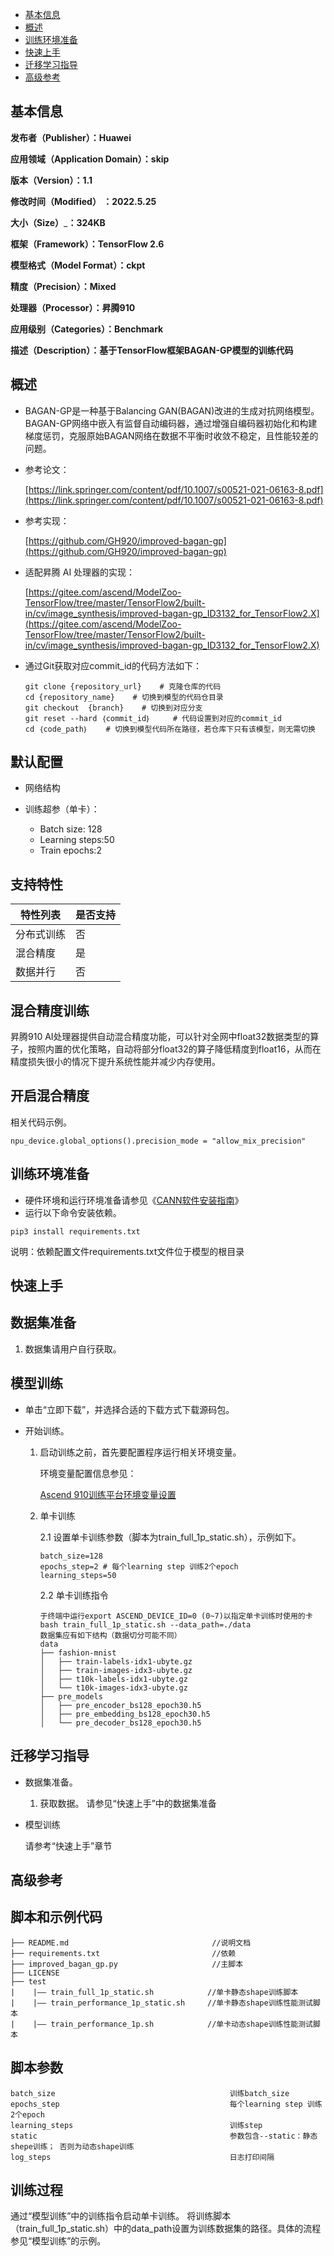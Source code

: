 - [基本信息](#基本信息.md)
- [概述](#概述.md)
- [训练环境准备](#训练环境准备.md)
- [快速上手](#快速上手.md)
- [迁移学习指导](#迁移学习指导.md)
- [高级参考](#高级参考.md)

<h2 id="基本信息.md">基本信息</h2>

**发布者（Publisher）：Huawei**

**应用领域（Application Domain）：skip**

**版本（Version）：1.1**

**修改时间（Modified） ：2022.5.25**

**大小（Size）**_**：324KB**

**框架（Framework）：TensorFlow 2.6**

**模型格式（Model Format）：ckpt**

**精度（Precision）：Mixed**

**处理器（Processor）：昇腾910**

**应用级别（Categories）：Benchmark**

**描述（Description）：基于TensorFlow框架BAGAN-GP模型的训练代码**

<h2 id="概述.md">概述</h2>

- BAGAN-GP是一种基于Balancing GAN(BAGAN)改进的生成对抗网络模型。BAGAN-GP网络中嵌入有监督自动编码器，通过增强自编码器初始化和构建梯度惩罚，克服原始BAGAN网络在数据不平衡时收敛不稳定，且性能较差的问题。

- 参考论文：

    [https://link.springer.com/content/pdf/10.1007/s00521-021-06163-8.pdf](https://link.springer.com/content/pdf/10.1007/s00521-021-06163-8.pdf)

- 参考实现：

    [https://github.com/GH920/improved-bagan-gp](https://github.com/GH920/improved-bagan-gp)

- 适配昇腾 AI 处理器的实现：

    [https://gitee.com/ascend/ModelZoo-TensorFlow/tree/master/TensorFlow2/built-in/cv/image_synthesis/improved-bagan-gp_ID3132_for_TensorFlow2.X](https://gitee.com/ascend/ModelZoo-TensorFlow/tree/master/TensorFlow2/built-in/cv/image_synthesis/improved-bagan-gp_ID3132_for_TensorFlow2.X)

- 通过Git获取对应commit\_id的代码方法如下：

    ```
    git clone {repository_url}    # 克隆仓库的代码
    cd {repository_name}    # 切换到模型的代码仓目录
    git checkout  {branch}    # 切换到对应分支
    git reset --hard ｛commit_id｝     # 代码设置到对应的commit_id
    cd ｛code_path｝    # 切换到模型代码所在路径，若仓库下只有该模型，则无需切换
    ```

## 默认配置<a name="section91661242121611"></a>
-   网络结构

-   训练超参（单卡）：
    -   Batch size: 128
    -   Learning steps:50
    -   Train epochs:2


## 支持特性<a name="section1899153513554"></a>

| 特性列表   | 是否支持 |
| ---------- | -------- |
| 分布式训练 | 否       |
| 混合精度   | 是       |
| 数据并行   | 否       |


## 混合精度训练<a name="section168064817164"></a>

昇腾910 AI处理器提供自动混合精度功能，可以针对全网中float32数据类型的算子，按照内置的优化策略，自动将部分float32的算子降低精度到float16，从而在精度损失很小的情况下提升系统性能并减少内存使用。

## 开启混合精度<a name="section20779114113713"></a>
相关代码示例。

```
npu_device.global_options().precision_mode = "allow_mix_precision"
```

<h2 id="训练环境准备.md">训练环境准备</h2>

-  硬件环境和运行环境准备请参见《[CANN软件安装指南](https://support.huawei.com/enterprise/zh/ascend-computing/cann-pid-251168373?category=installation-update)》
-  运行以下命令安装依赖。
```
pip3 install requirements.txt
```
说明：依赖配置文件requirements.txt文件位于模型的根目录


<h2 id="快速上手.md">快速上手</h2>

## 数据集准备<a name="section361114841316"></a>

1. 数据集请用户自行获取。

## 模型训练<a name="section715881518135"></a>
- 单击“立即下载”，并选择合适的下载方式下载源码包。
- 开始训练。

    1. 启动训练之前，首先要配置程序运行相关环境变量。

       环境变量配置信息参见：

          [Ascend 910训练平台环境变量设置](https://gitee.com/ascend/ModelZoo-TensorFlow/wikis/01.%E8%AE%AD%E7%BB%83%E8%84%9A%E6%9C%AC%E8%BF%81%E7%A7%BB%E6%A1%88%E4%BE%8B/Ascend%20910%E8%AE%AD%E7%BB%83%E5%B9%B3%E5%8F%B0%E7%8E%AF%E5%A2%83%E5%8F%98%E9%87%8F%E8%AE%BE%E7%BD%AE)


    2. 单卡训练

        2.1 设置单卡训练参数（脚本为train_full_1p_static.sh），示例如下。


        ```
        batch_size=128
        epochs_step=2 # 每个learning step 训练2个epoch
        learning_steps=50
        ```

        2.2 单卡训练指令

        ```
        于终端中运行export ASCEND_DEVICE_ID=0 (0~7)以指定单卡训练时使用的卡
        bash train_full_1p_static.sh --data_path=./data
        数据集应有如下结构（数据切分可能不同）
        data
        ├── fashion-mnist
        │   ├── train-labels-idx1-ubyte.gz
        │   ├── train-images-idx3-ubyte.gz
        │   ├── t10k-labels-idx1-ubyte.gz
        │   └── t10k-images-idx3-ubyte.gz
        ├── pre_models
        │   ├── pre_encoder_bs128_epoch30.h5
        │   ├── pre_embedding_bs128_epoch30.h5
        │   └── pre_decoder_bs128_epoch30.h5
        ```

<h2 id="迁移学习指导.md">迁移学习指导</h2>

- 数据集准备。

    1.  获取数据。
        请参见“快速上手”中的数据集准备

- 模型训练

    请参考“快速上手”章节

<h2 id="高级参考.md">高级参考</h2>

## 脚本和示例代码<a name="section08421615141513"></a>

    ├── README.md                                //说明文档
    ├── requirements.txt                         //依赖
    ├── improved_bagan_gp.py                     //主脚本
    ├── LICENSE
    ├── test
    |    |—— train_full_1p_static.sh            //单卡静态shape训练脚本
    |    |—— train_performance_1p_static.sh     //单卡静态shape训练性能测试脚本
    |    |—— train_performance_1p.sh            //单卡动态shape训练性能测试脚本

## 脚本参数<a name="section6669162441511"></a>

```
batch_size                                       训练batch_size
epochs_step                                      每个learning step 训练2个epoch
learning_steps                                   训练step
static                                           参数包含--static：静态shepe训练； 否则为动态shape训练
log_steps                                        日志打印间隔
```

## 训练过程<a name="section1589455252218"></a>

通过“模型训练”中的训练指令启动单卡训练。
将训练脚本（train_full_1p_static.sh）中的data_path设置为训练数据集的路径。具体的流程参见“模型训练”的示例。
